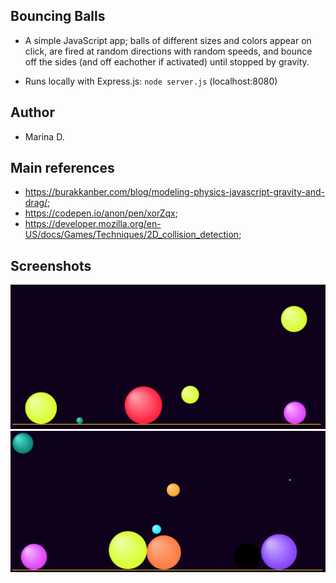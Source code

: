 ## Bouncing Balls
- A simple JavaScript app; balls of different sizes and colors appear on click, are fired at random directions with random speeds, and bounce off the sides (and off eachother if activated) until stopped by gravity.

- Runs locally with Express.js:
`node server.js` (localhost:8080)

## Author
- Marina D.

## Main references
- https://burakkanber.com/blog/modeling-physics-javascript-gravity-and-drag/;
- https://codepen.io/anon/pen/xorZqx;
- https://developer.mozilla.org/en-US/docs/Games/Techniques/2D_collision_detection;

## Screenshots
![](screenshots/bouncingBalls1.png)
![](screenshots/bouncingBalls2.png)
